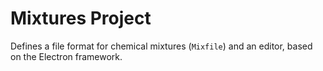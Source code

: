 # Mixtures Project

Defines a file format for chemical mixtures (`Mixfile`) and an editor, based on the Electron framework.
